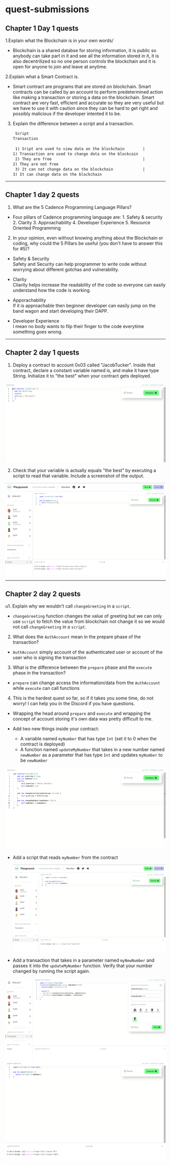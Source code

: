 # quest-submissions

## Chapter 1 Day 1 quests

1.Explain what the Blockchain is in your own words/

- Blockchain is a shared databse for storing information, it is public so anybody can take part in it and see all the information stored in it, it is also decentrilized so no one person controls the blockchain and it is open for anyone to join and leave at anytime.

2.Explain what a Smart Contract is.

-  Smart contract are programs that are stored on blockchain. Smart contracts can be called by an account to perform predetermined action like making a transaction or storing a data on the blockchain. Smart contract are very fast, efficient and accurate so they are very useful but we have to use it with caution since they can be hard to get right and possibly malicious if the developer intented it to be.


3. Explain the difference between a script and a transaction.

        Script                                                                                Transaction
        
        1) Sript are used to view data on the blockchain        |                1) Transaction are used to change data on the blockcain
        2) They are free                                        |                2) They are not free
        3) It can not change data on the blockchain             |                 3) It can change data on the blockchain
        
        
<hr/>

## Chapter 1 day 2 quests

1. What are the 5 Cadence Programming Language Pillars?

- Four pillars of Cadence programming language are:
        1. Safety & security
        2. Clarity
        3. Approachability
        4. Developer Experience
        5. Resource Oriented Programming
  
2. In your opinion, even without knowing anything about the Blockchain or coding, why could the 5 Pillars be useful (you don't have to answer this for #5)?

- Safety & Security
       <br/> Safety and Security can help programmer to write code without worrying about different gotchas and vulnerability.
        
- Clarity
       <br/> Cliarity helps increase the readability of the code so everyone can easily understand how the code is working.
        
- Apporachability
       <br/> If it is approachable then beginner developer can easily jump on the band wagon and start developing their DAPP.

- Developer Experience
        <br/>I mean no body wants to filp their finger to the code everytime something goes wrong.

<hr/>

## Chapter 2 day 1 quests

1. Deploy a contract to account 0x03 called "JacobTucker". Inside that contract, declare a constant variable  named is, and make it have type String. Initialize it to "the best" when your contract gets deployed.

<img src='./Images/JacobTucker Contract.png'/>

2. Check that your variable is actually equals "the best" by executing a script to read that variable. Include a screenshot of the output.

<img src='./Images/JacobTucker Execution.png'/>

<hr/>

## Chapter 2 day 2 quests

u1. Explain why we wouldn't call `changeGreeting` in a `script`.

- `changeGreeting` function changes the value of greeting but we can only use `script` to fetch the value from blockchain not change it so we would not call `changeGreeting` in a `script`.

2. What does the `AuthAccount` mean in the prepare phase of the transaction?
  
- `AuthAccount` simply account of the authenticated user or account of the user who is signing the transaction

3. What is the difference between the `prepare` phase and the `execute` phase in the transaction?

- `prepare` can change access the information/data from the `AuthAccount` while `execute` can call functions

4. This is the hardest quest so far, so if it takes you some time, do not worry! I can help you in the Discord if you have questions.

- Wrapping the head around `prepare` and `execute` and wrapping the concept of account storing it's own data was pretty difficult to me.

- Add two new things inside your contract:
    - A variable named `myNumber` that has type `Int` (set it to 0 when the contract is deployed)
    - A function named `updateMyNumber` that takes in a new number named `newNumber` as a parameter that has type `Int` and updates `myNumber` to be `newNumber`

<img src ='/Images/myNumber.png'/>

- Add a script that reads `myNumber` from the contract
  
  <img src='/Images/myNumberScript.png'/>

- Add a transaction that takes in a parameter named `myNewNumber` and passes it into the `updateMyNumber` function. Verify that your number changed by running the script again.

<img src='./Images/myNumberTransaction.png'/>
<img src='./Images/myNumberScript2.png'>